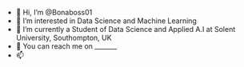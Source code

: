- 👋 Hi, I’m @Bonaboss01
- 👀 I’m interested in Data Science and Machine Learning
- 🌱 I’m currently a Student of Data Science and Applied A.I at Solent University, Southompton, UK
- 💞️ You can reach me on _______
- 📫 

<!---
Bonaboss01/Bonaboss01 is a ✨ special ✨ repository because its `README.md` (this file) appears on your GitHub profile.
You can click the Preview link to take a look at your changes.
--->
